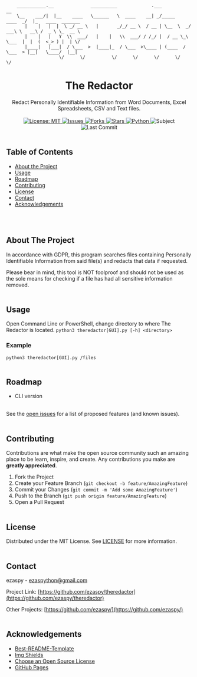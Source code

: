 <!-- PROJECT LOGO -->
```
    ___________.__              __________             .___                  __
    \__    ___/|  |__    ____   \______   \  ____    __| _/_____     ____  _/  |_   ____  _______
       |    |   |  |  \ _/ __ \   |       _/_/ __ \  / __ | \__  \  _/ ___\ \   __\ /  _ \ \_  __ \
       |    |   |   Y  \\  ___/   |    |   \\  ___/ / /_/ |  / __ \_\  \___  |  |  (  <_> ) |  | \/
       |____|   |___|  / \___  >  |____|_  / \___  >\____ | (____  / \___  > |__|   \____/  |__|
                    \/      \/          \/      \/      \/      \/      \/        
```
<p align="center">
    <h1 align="center">The Redactor</h1>
    <p align="center">
    Redact Personally Identifiable Information from Word Documents, Excel Spreadsheets, CSV and Text files.
    <br><br>
    <a href="https://mit-license.org">
    <img src="https://img.shields.io/badge/license-MIT-black.svg" alt="License: MIT">
    </a>
    <a href="https://github.com/ezaspy/theredactor/issues">
    <img src="https://img.shields.io/github/issues/markdown-templates/markdown-snippets.svg" alt="Issues">
    </a>
    <a href="https://github.com/ezaspy/theredactor/network/members">
    <img src="https://img.shields.io/github/forks/markdown-templates/markdown-snippets.svg" alt="Forks">
    <a href="https://github.com/ezaspy/theredactor/stargazers">
    <img src="https://img.shields.io/github/stars/markdown-templates/markdown-snippets.svg" alt="Stars">
    </a>
    <a href="https://www.python.org">
    <img src="https://img.shields.io/badge/language-python-yellow" alt="Python">
    </a>
    <img src="https://img.shields.io/badge/subject-PII-red" alt="Subject">
    <img src="https://img.shields.io/github/last-commit/ezaspy/theredactor" alt="Last Commit">
    </a>
    <br><br>
  </p>
</p>

<!-- TABLE OF CONTENTS -->
## Table of Contents

* [About the Project](#about-the-project)
* [Usage](#usage)
* [Roadmap](#roadmap)
* [Contributing](#contributing)
* [License](#license)
* [Contact](#contact)
* [Acknowledgements](#acknowledgements)


<br><br>
<!-- ABOUT THE PROJECT -->
## About The Project

In accordance with GDPR, this program searches files containing Personally Identifiable Information from said file(s) and redacts that data if requested.

Please bear in mind, this tool is NOT foolproof and should not be used as the sole means for checking if a file has had all sensitive information removed.
<br><br>

<!-- USAGE EXAMPLES -->
## Usage
Open Command Line or PowerShell, change directory to where The Redactor is located.
`python3 theredactor[GUI].py [-h] <directory>`
### Example
`python3 theredactor[GUI].py /files`
<br><br>


<!-- ROADMAP -->
## Roadmap

* CLI version

<br>See the [open issues](https://github.com/ezaspy/theredactor/issues) for a list of proposed features (and known issues).
<br><br>


<!-- CONTRIBUTING -->
## Contributing

Contributions are what make the open source community such an amazing place to be learn, inspire, and create. Any contributions you make are **greatly appreciated**.

1. Fork the Project
2. Create your Feature Branch (`git checkout -b feature/AmazingFeature`)
3. Commit your Changes (`git commit -m 'Add some AmazingFeature'`)
4. Push to the Branch (`git push origin feature/AmazingFeature`)
5. Open a Pull Request
<br><br>


<!-- LICENSE -->
## License

Distributed under the MIT License. See [LICENSE](https://github.com/ezaspy/theredactor/master/LICENSE.txt) for more information.
<br><br>


<!-- CONTACT -->
## Contact

ezaspy - ezaspython@gmail.com

Project Link: [https://github.com/ezaspy/theredactor](https://github.com/ezaspy/theredactor)

Other Projects: [https://github.com/ezaspy/](https://github.com/ezaspy/)
<br><br>


<!-- ACKNOWLEDGEMENTS -->
## Acknowledgements
* [Best-README-Template](https://github.com/othneildrew/Best-README-Template)
* [Img Shields](https://shields.io)
* [Choose an Open Source License](https://choosealicense.com)
* [GitHub Pages](https://pages.github.com)



<!-- MARKDOWN LINKS & IMAGES -->
<!-- https://www.markdownguide.org/basic-syntax/#reference-style-links -->
